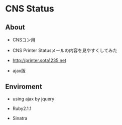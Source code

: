 # CNS Status

## About

* CNSコン用

* CNS Printer Statusメールの内容を見やすくしてみた

* http://printer.sota1235.net

* ajax版

## Enviroment

* using ajax by jquery

* Ruby2.1.1

* Sinatra
